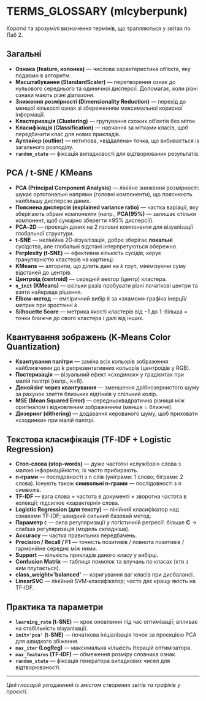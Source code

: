 # TERMS_GLOSSARY (mlcyberpunk)

Короткі та зрозумілі визначення термінів, що трапляються у звітах по Лаб 2.

## Загальні
- **Ознака (feature, колонка)** — числова характеристика об’єкта, яку подаємо в алгоритм.
- **Масштабування (StandardScaler)** — перетворення ознак до нульового середнього та одиничної дисперсії. Допомагає, коли різні ознаки мають різні діапазони.
- **Зниження розмірності (Dimensionality Reduction)** — перехід до меншої кількості ознак зі збереженням максимальної корисної інформації.
- **Кластеризація (Clustering)** — групування схожих об’єктів без міток.
- **Класифікація (Classification)** — навчання за мітками класів, щоб передбачити клас для нових прикладів.
- **Аутлайєр (outlier)** — нетипова, «віддалена» точка, що вибивається із загального розподілу.
- **`random_state`** — фіксація випадковості для відтворюваних результатів.

## PCA / t‑SNE / KMeans
- **PCA (Principal Component Analysis)** — лінійне зниження розмірності: шукає ортогональні напрями (головні компоненти), що пояснюють найбільшу дисперсію даних.
- **Пояснена дисперсія (explained variance ratio)** — частка варіації, яку зберігають обрані компоненти (напр., **PCA(95%)** — залишає стільки компонент, щоб сумарно зберегти ≥95% дисперсії).
- **PCA‑2D** — проєкція даних на 2 головні компоненти для візуалізації глобальної структури.
- **t‑SNE** — нелінійна 2D‑візуалізація, добре зберігає **локальні** сусідства, але глобальні відстані інтерпретуються обережно.
- **Perplexity (t‑SNE)** — ефективна кількість сусідів; керує гранулярністю кластерів на картинці.
- **KMeans** — алгоритм, що ділить дані на *k* груп, мінімізуючи суму відстаней до центрів.
- **Центроїд (centroid)** — середній вектор (центр) кластера.
- **`n_init` (KMeans)** — скільки разів пробувати різні початкові центри та взяти найкраще рішення.
- **Elbow‑метод** — емпіричний вибір *k* за «зламом» графіка інерції/метрик при зростанні *k*.
- **Silhouette Score** — метрика якості кластерів від −1 до 1: більша = точки ближче до свого кластера і далі від інших.

## Квантування зображень (K‑Means Color Quantization)
- **Квантування палітри** — заміна всіх кольорів зображення найближчими до *k* репрезентативних кольорів (центроїдів у RGB).
- **Постеризація** — візуальний ефект «сходинок» у градієнтах при малій палітрі (напр., k=8).
- **Денойзінг через квантування** — зменшення дрібнозернистого шуму за рахунок злиття близьких відтінків у спільний колір.
- **MSE (Mean Squared Error)** — середньоквадратична різниця між оригіналом і відновленим зображенням (менше = ближче).
- **Дизеринг (dithering)** — додавання керованого шуму, щоб приховати «сходинки» при малій палітрі.

## Текстова класифікація (TF‑IDF + Logistic Regression)
- **Стоп‑слова (stop‑words)** — дуже частотні «службові» слова з малою інформаційністю; їх часто прибирають.
- **n‑грами** — послідовності з n слів (уніграми: 1 слово; біграми: 2 слова). Існують також **символьні n‑грами** — послідовності з n символів.
- **TF‑IDF** — вага слова = частота в документі × зворотна частота в колекції; підсилює «характерні» слова.
- **Logistic Regression (для тексту)** — лінійний класифікатор над ознаками TF‑IDF; швидкий сильний базовий метод.
- **Параметр `C`** — сила регуляризації у логістичній регресії: більше **C** → слабша регуляризація (модель складніша).
- **Accuracy** — частка правильних передбачень.
- **Precision / Recall / F1** — точність позитивів / повнота позитивів / гармонійне середнє між ними.
- **Support** — кількість прикладів даного класу у вибірці.
- **Confusion Matrix** — таблиця помилок та влучань по класах (хто з ким плутається).
- **class_weight='balanced'** — коригування ваг класів при дисбалансі.
- **LinearSVC** — лінійний SVM‑класифікатор; часто дає кращу якість на TF‑IDF.

## Практика та параметри
- **`learning_rate` (t‑SNE)** — крок оновлення під час оптимізації; впливає на стабільність візуалізації.
- **`init='pca'` (t‑SNE)** — початкова ініціалізація точок за проєкцією PCA для швидкого збіження.
- **`max_iter` (LogReg)** — максимальна кількість ітерацій оптимізатора.
- **`max_features` (TF‑IDF)** — обмеження розміру словника ознак.
- **`random_state`** — фіксація генератора випадкових чисел для відтворюваності.

---
*Цей глосарій узгоджений із змістом створених звітів та графіків у проєкті.*
